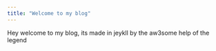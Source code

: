 ```yaml
---
title: "Welcome to my blog"
---
```


Hey welcome to my blog, its made in jeykll by the aw3some help of the legend

